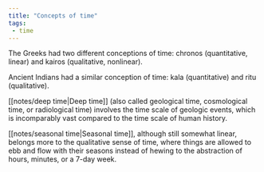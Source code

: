 ```yaml
---
title: "Concepts of time"
tags: 
 - time
---
```


The Greeks had two different conceptions of time: chronos (quantitative, linear) and kairos (qualitative, nonlinear). 

Ancient Indians had a similar conception of time: kala (quantitative) and ritu (qualitative). 

[[notes/deep time|Deep time]] (also called geological time, cosmological time, or radiological time) involves the time scale of geologic events, which is incomparably vast compared to the time scale of human history.

[[notes/seasonal time|Seasonal time]], although still somewhat linear, belongs more to the qualitative sense of time, where things are allowed to ebb and flow with their seasons instead of hewing to the abstraction of hours, minutes, or a 7-day week.